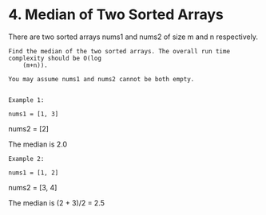 # 4. Median of Two Sorted Arrays

There are two sorted arrays nums1 and nums2 of size m and n respectively.

    Find the median of the two sorted arrays. The overall run time complexity should be O(log
        (m+n)).

    You may assume nums1 and nums2 cannot be both empty.
    

    Example 1:

    nums1 = [1, 3]
nums2 = [2]

The median is 2.0

    Example 2:

    nums1 = [1, 2]
nums2 = [3, 4]

The median is (2 + 3)/2 = 2.5